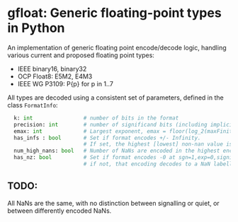 # gfloat: Generic floating-point types in Python

An implementation of generic floating point encode/decode logic,
handling various current and proposed floating point types:

 - IEEE binary16, binary32
 - OCP Float8: E5M2, E4M3
 - IEEE WG P3109: P{p} for p in 1..7

All types are decoded using a consistent set of parameters, defined in the
class `FormatInfo`:
```py
  k: int                # number of bits in the format
  precision: int        # number of significand bits (including implicit leading bit)
  emax: int             # Largest exponent, emax = floor(log_2(maxFinite)) 
  has_infs : bool       # Set if format encodes +/- Infinity.
                        # If set, the highest [lowest] non-nan value is replaced by +Inf [-Inf]
  num_high_nans: bool   # Number of NaNs are encoded in the highest encoding slots (+/-)
  has_nz: bool          # Set if format encodes -0 at sgn=1,exp=0,significand=0
                        # if not, that encoding decodes to a NaN labelled NaN_0
```

## TODO:

All NaNs are the same, with no distinction between signalling or quiet, 
or between differently encoded NaNs.

